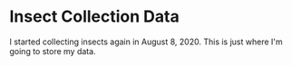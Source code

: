 # Insect Collection Data

I started collecting insects again in August 8, 2020. This is just where I'm going to store my data.
